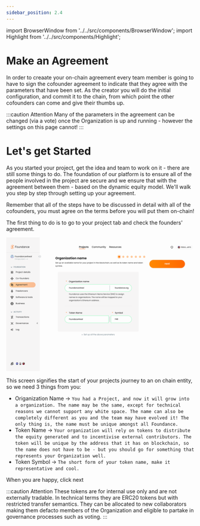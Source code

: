 ```yaml
---
sidebar_position: 2.4
---
```


import BrowserWindow from '../../src/components/BrowserWindow';
import Highlight from '../../src/components/Highlight';

# Make an Agreement

In order to creaate your on-chain agreement every team member is going to have to sign the cofounder agreement to indicate that they agree with the parameters that have been set. As the creator you will do the initial configuration, and commit it to the chain, from which point the other cofounders can come and give their thumbs up.

:::caution Attention
Many of the parameters in the agreement can be changed (via a vote) once the Organization is up and running - however the settings on this page cannot!
:::

# Let's get Started

As you started your project, get the idea and team to work on it - there are still some things to do. The foundation of our platform is to ensure all of the people involved in the project are secure and we ensure that with the agreement between them - based on the dynamic equity model. We'll walk you step by step through setting up your agreement.

Remember that all of the steps have to be discussed in detail with all of the cofounders, you must agree on the terms before you will put them on-chain!

The first thing to do is to go to your project tab and check the founders' agreement.

<BrowserWindow url="https://app.foundance.org/project/10001/agreement">

![Creaate an Agreement](/img/5-create-agreement-step-1.png "Create and Agreement")
</BrowserWindow>

This screen signifies the start of your projects journey to an on chain entity, so we need 3 things from you:

- Origanization Name → `You had a Project, and now it will grow into a organization. The name may be the same, except for technical reasons we cannot support any white space. The name can also be completely different as you and the team may have evolved it! The only thing is, the name must be unique amongst all Foundance.`
- Token Name → `Your organization will rely on tokens to distribute the equity generated and to incentivise external contributors. The token will be unique by the address that it has on blockchain, so the name does not have to be - but you should go for something that represents your Organization well.`
- Token Symbol → `The short form of your token name, make it representative and cool.`

When you are happy, click <Highlight>next</Highlight>

:::caution Attention
These tokens are for internal use only and are not externally tradable. In technical terms they are ERC20 tokens but with restricted transfer semantics. They can be allocated to new collaborators making them defacto members of the Organization and eligible to partake in governance processes such as voting.
:::
